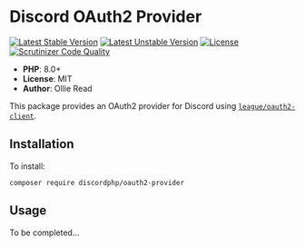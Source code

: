 # Discord OAuth2 Provider
[![Latest Stable Version](https://poser.pugx.org/discordphp/oauth2-provider/v/stable.png)](https://packagist.org/packages/discordphp/oauth2-provider)
[![Latest Unstable Version](https://poser.pugx.org/discordphp/oauth2-provider/v/unstable.png)](https://packagist.org/packages/discordphp/oauth2-provider)
[![License](https://poser.pugx.org/discordphp/oauth2-provider/license.png)](https://packagist.org/packages/discordphp/oauth2-provider)
[![Scrutinizer Code Quality](https://scrutinizer-ci.com/g/discordphp/oauth2-provider/badges/quality-score.png?b=master)](https://scrutinizer-ci.com/g/discordphp/oauth2-provider/?branch=master)

- **PHP**: 8.0+
- **License**: MIT
- **Author**: Ollie Read

This package provides an OAuth2 provider for Discord using
[`league/oauth2-client`](https://github.com/thephpleague/oauth2-client).

## Installation
To install:

```
composer require discordphp/oauth2-provider
```

## Usage
To be completed...
